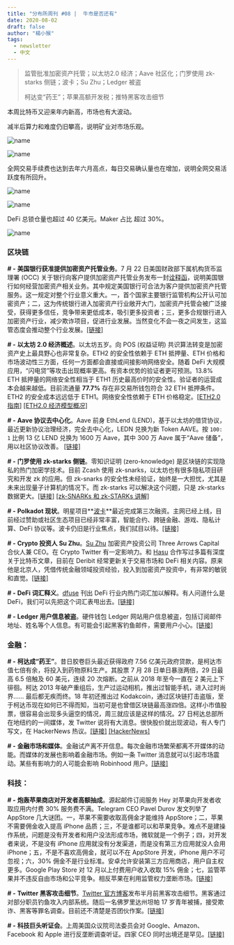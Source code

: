 ```yaml
---
title: "分布所周刊 #08 |  牛市是否还有"
date: 2020-08-02
draft: false
author: "楊小猴"
tags:
  - newsletter
  - 中文
---
```




> 监管批准加密资产托管；以太坊2.0 经济；Aave 社区化；门罗使用 zk-starks 侧链；波卡；Su Zhu；Ledger 被盗
>
> 柯达变“药王”；苹果高额开发税；推特黑客攻击细节



本周比特币又迎来年内新高，市场也有大波动。

减半后算力和难度仍旧攀高，说明矿业对市场乐观。

![name](/inserted-images/8-02_1.jpg)

![name](/inserted-images/8-02_2.jpg)

全网交易手续费也达到去年六月高点，每日交易确认量也在增加，说明全网交易活跃度有所回升。

![name](/inserted-images/8-02_3.jpg)

![name](/inserted-images/8-02_4.jpg)

DeFi 总锁仓量也超过 40 亿美元。Maker 占比 超过 30%。

![name](/inserted-images/8-02_5.jpg)



### 区块链

**_# -_** **美国银行获准提供加密资产托管业务**。7 月 22 日美国财政部下属机构货币监理署 (OCC) 关于银行向客户提供加密资产托管业务发布一封[诠释函](https://www.occ.gov/topics/charters-and-licensing/interpretations-and-actions/2020/int1170.pdf?utm_campaign=Investor%20Letters&utm_medium=email&_hsmi=91990141&_hsenc=p2ANqtz--nX2A_Pn3paQyiNQfoscxZ2dgRuXagoh8wl4rnd3p2qncvvwTMf6ZfdYCjC4pk5EKnRHZfx9w8Waf2xSTeQvnP5iyLDw&utm_content=91990141&utm_source=hs_email)，说明美国银行如何经营加密资产相关业务。其中规定美国银行可合法为客户提供加密资产托管服务。这一规定对整个行业意义重大。一，首个国家主要银行监管机构公开认可加密资产；二，这为传统银行进入加密资产行业敞开大门，加密资产托管会被广泛接受，获得更多信任，竞争带来更低成本，吸引更多投资者；三，更多合规银行进入加密资产行业，减少欺诈项目，促进行业发展。当然变化不会一夜之间发生，这监管态度会推动整个行业发展。[[链接]](https://www.theblockbeats.com/news/18394)



**_# -_** **以太坊 2.0 经济概述**。以太坊五岁。向 POS (权益证明) 共识算法转变是加密资产史上最具野心也非常复杂。ETH2 的安全性依赖于 ETH 抵押量、ETH 价格和市场波动性三方面，任何一方面都会直接或间接影响网络安全。随着 DeFi 大规模应用，“闪电贷”等攻击出现概率更高。有资本优势的验证者更可预测。13.8% ETH 抵押量的网络安全性相当于 ETH1 历史最高价时的安全性。验证者的运营成本会越来越低。目前流通量 **77.7%** 存在非交易所钱包符合 32 ETH 抵押条件。ETH2 的安全成本远远低于 ETH1。网络安全性依赖于 ETH 价格稳定。[[ETH2.0 指南](https://www.coindesk.com/wp-content/uploads/2020/07/ETH-2.0-072120.pdf)] [[ETH2.0 经济模型概况]](https://drive.google.com/file/d/1pwt-EdnjhDLc_Mi2ydHus0_Cm14rs1Aq/view)



**_# -_** **Aave 协议去中心化**。Aave 前身 EthLend (LEND)，基于以太坊的借贷协议，最近更新协议治理经济，完全去中心化，LEDN 兑换为新 Token AAVE。按 `100: 1` 比例 13 亿 LEND 兑换为 1600 万 Aave，其中 300 万 Aave 属于“Aave 储备”，用以社区协议改善。 [[链接]](https://aave.com/Aavenomics.pdf)



**_# -_** **门罗使用 zk-starks 侧链**。零知识证明 (zero-knowledge) 是区块链的实现隐私的热门加密学技术。目前 Zcash 使用 zk-snarks，以太坊也有很多隐私项目研究和开发 zk 的应用。但 zk-snarks 的安全性未经验证，始终是一大担忧，尤其是未来出现量子计算机的情况下。而 zk-starks 可以解决这个问题，只是 zk-starks 数据更大。[[链接]](https://www.coindesk.com/zk-starks-new-take-on-zcash-tech-could-power-truly-private-blockchains?amp=1&__twitter_impression=true&s=09) [[zk-SNARKs 和 zk-STARKs 讲解]](https://academy.binance.com/blockchain/zk-snarks-and-zk-starks-explained)



**_# -_** **Polkadot 现状**。明星项目**[波卡](polkadot.network/)**最近完成第三次融资。主网已经上线，目前经过赞助或社区生态项目已经非常丰富，智能合约、跨链金融、游戏、隐私计算、DeFi 协议等。波卡仍旧是行业焦点，我们拭目以待。[[链接]](https://mp.weixin.qq.com/s/SbyDevQ36Rrh8XrkZueX9g)



**_# -_** **Crypto 投资人 Su Zhu**。[Su Zhu](https://twitter.com/zhusu) 加密资产投资公司 Three Arrows Capital 合伙人兼 CEO。在 Crypto Twitter 有一定影响力。和 [Hasu](https://twitter.com/hasufl) 合作写过多篇有深度关于比特币文章，目前在 Deribit 经常更新关于交易市场和 DeFi 相关内容。原来他是北京人，凭借传统金融领域投资经验，投入到加密资产投资中，有非常的敏锐和直觉。[[链接]](https://mp.weixin.qq.com/s/x32UdWPDTAvERDVt6M8M8w)



**_# -_** **DeFi 词汇释义**。[dfuse](www.dfuse.io) 刊出 DeFi 行业内热门词汇加以解释。有人问道什么是 DeFi，我们可以先把这个词汇表甩出去。[[链接]](https://www.dfuse.io/abc-defi?s=09)



**_# -_** **Ledger 用户信息被盗**。硬件钱包 Ledger 网站用户信息被盗，包括订阅邮件地址、姓名等个人信息。有可能会引起黑客钓鱼邮件，需要用户小心。[[链接]](https://cryptonews.com/news/ledger-suffered-data-breach-customer-data-compromised-7264.htm?utm_source=CryptoNews&utm_medium=app&utm_campaign=shared)



### 金融：

**_# -_** **柯达成“药王”**。昔日胶卷巨头最近获得政府 7.56 亿美元政府贷款，是柯达市值七倍有余，将投入到药物原料生产。其股票 7 月 28 日单日暴涨两倍，29 日最高 6.5 倍触及 60 美元，连续 20 次熔断。之前从 2018 年至今一直在 2 美元上下徘徊。柯达 2013 年破产重组后，生产过运动相机，推出过智能手机，进入过时尚界…… 最后都无疾而终。18 年初还推出过 Kodakcoin，通过区块链打击盗版，至于柯达币现在如何已不得而知，当初可是也曾借区块链最高涨四倍。这样小市值股票，很容易会出现多头逼空的情况，周三就应该是这样的情况。27 日柯达总部所在地纽约的一间媒体，发 Twitter 说将有大消息。很快股价就出现波动，有人专门写文，在 HackerNews 热议。[[链接]](https://mp.weixin.qq.com/s/w1ouf2cMPZwzgCBCVXKUig) [[HackerNews]](https://news.ycombinator.com/item?id=24024239)

**_# -_** **金融市场和媒体**。金融试产离不开信息。每次金融市场繁荣都离不开媒体的动能。而媒体的发展也影响着金融市场。例如一条 Twitter 消息就可以引起市场震动。某些有影响力的人可能会影响 Robinhood 用户。[[链接]](https://investoramnesia.com/2020/05/30/news-media-markets/)



### 科技：

**_# -_** **炮轰苹果商店对开发者高额抽成**。源起邮件订阅服务 Hey 对苹果向开发者收取应用内付费 30% 服务费不满。Telegram CEO Pavel Durov 发文列举了 AppStore 几大谜团。一，苹果不需要收取高佣金才能维持 AppStore；二，苹果不需要佣金收入提高 iPhone 品质；三，不是谁都可以和苹果竞争。难点不是建操作系统，问题是没有开发者和用户没法形成市场，微软就是一个例子；四，对开发者来说，不是没有 iPhone 应用就没有分发渠道，而是没有第三方应用就没人会用 iPhone；五，不是不喜欢高佣金，就可以不在 AppStore 开发，iPhone 用户不可忽视；六，30% 佣金不是行业标准。安卓允许安装第三方应用商店，用户自主权更多。Google Play Store 对 12 月以上付费用户收入收取 15% 佣金；七，监管苹果并不违反自由市场和公平竞争。相反苹果在利用监管权力垄断市场。[[链接]](https://telegra.ph/7-Myths-Apple-Is-Using-to-Justify-Their-30-Tax-on-Apps-07-28)

**_# -_** **Twitter 黑客攻击细节**。[Twitter 官方博客](https://blog.twitter.com/en_us/topics/company/2020/an-update-on-our-security-incident.html)发布半月前黑客攻击细节。黑客通过对部分职员钓鱼攻入内部系统。随后一名佛罗里达州坦帕 17 岁青年被捕，接受欺诈、黑客等罪名调查。目前还不清楚是否团伙作案。[[链接]](https://www.theverge.com/2020/7/31/21349920/twitter-hack-arrest-florida-teen-fbi-irs-secret-service)



**_# -_** **科技巨头听证会**。上周美国众议院司法委员会对 Google、Amazon、Facebook 和 Apple 进行反垄断调查听证。四家 CEO 同时出境还是罕见。[[链接]](https://www.getrevue.co/profile/caseynewton/issues/antitrust-finally-gets-its-hearing-267252)
